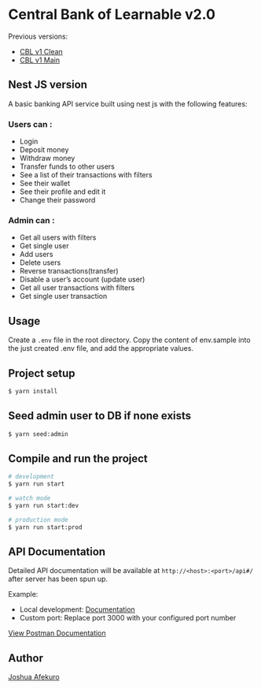 # Central Bank of Learnable v2.0

Previous versions:

- [CBL v1 Clean](https://github.com/Afej/cbl)
- [CBL v1 Main](https://github.com/Afej/cbl/tree/main)

## Nest JS version

A basic banking API service built using nest js with the following features:

### Users can :

- Login
- Deposit money
- Withdraw money
- Transfer funds to other users
- See a list of their transactions with filters
- See their wallet
- See their profile and edit it
- Change their password

### Admin can :

- Get all users with filters
- Get single user
- Add users
- Delete users
- Reverse transactions(transfer)
- Disable a user’s account (update user)
- Get all user transactions with filters
- Get single user transaction

## Usage

Create a `.env` file in the root directory.
Copy the content of env.sample into the just created .env file, and add the appropriate values.

## Project setup

```bash
$ yarn install
```

## Seed admin user to DB if none exists

```bash
$ yarn seed:admin
```

## Compile and run the project

```bash
# development
$ yarn run start

# watch mode
$ yarn run start:dev

# production mode
$ yarn run start:prod
```

## API Documentation

Detailed API documentation will be available at `http://<host>:<port>/api#/` after server has been spun up.

Example:

- Local development: [Documentation](http://localhost:3000/api#/)
- Custom port: Replace port 3000 with your configured port number

[View Postman Documentation](https://documenter.getpostman.com/view/6355780/UVR7Mp3h)

## Author

[Joshua Afekuro](https://github.com/afej)

